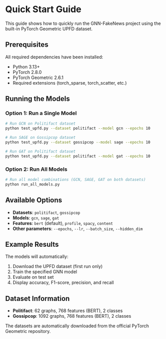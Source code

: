 # Quick Start Guide

This guide shows how to quickly run the GNN-FakeNews project using the built-in PyTorch Geometric UPFD dataset.

## Prerequisites

All required dependencies have been installed:
- Python 3.13+
- PyTorch 2.8.0
- PyTorch Geometric 2.6.1
- Required extensions (torch_sparse, torch_scatter, etc.)

## Running the Models

### Option 1: Run a Single Model

```bash
# Run GCN on Politifact dataset
python test_upfd.py --dataset politifact --model gcn --epochs 10

# Run SAGE on Gossipcop dataset  
python test_upfd.py --dataset gossipcop --model sage --epochs 10

# Run GAT on Politifact dataset
python test_upfd.py --dataset politifact --model gat --epochs 10
```

### Option 2: Run All Models

```bash
# Run all model combinations (GCN, SAGE, GAT on both datasets)
python run_all_models.py
```

## Available Options

- **Datasets**: `politifact`, `gossipcop`
- **Models**: `gcn`, `sage`, `gat`  
- **Features**: `bert` (default), `profile`, `spacy`, `content`
- **Other parameters**: `--epochs`, `--lr`, `--batch_size`, `--hidden_dim`

## Example Results

The models will automatically:
1. Download the UPFD dataset (first run only)
2. Train the specified GNN model
3. Evaluate on test set
4. Display accuracy, F1-score, precision, and recall

## Dataset Information

- **Politifact**: 62 graphs, 768 features (BERT), 2 classes
- **Gossipcop**: 1092 graphs, 768 features (BERT), 2 classes

The datasets are automatically downloaded from the official PyTorch Geometric repository.